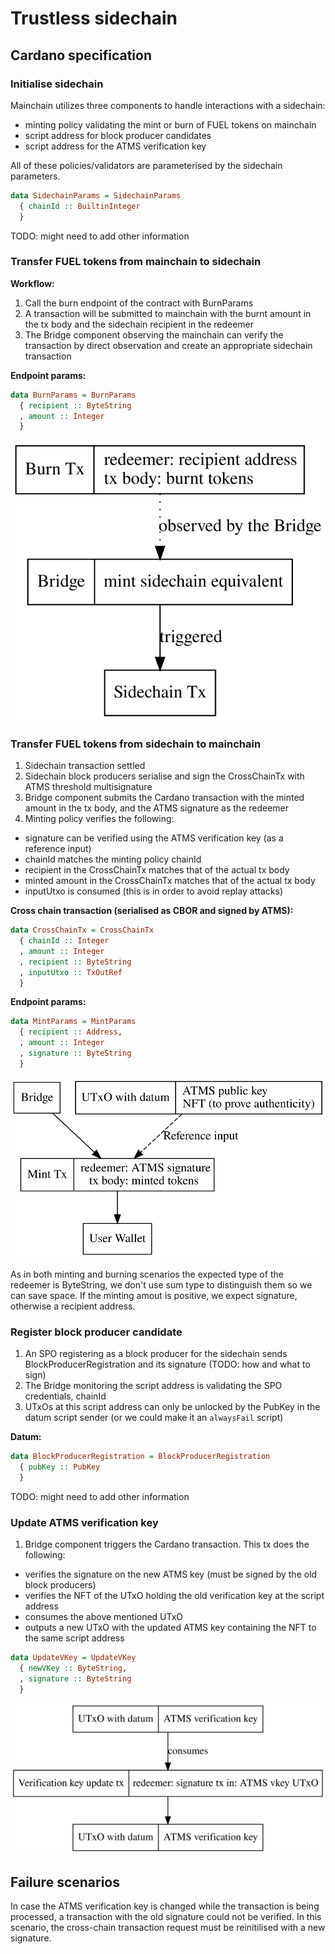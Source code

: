 # Trustless sidechain

## Cardano specification

### Initialise sidechain

Mainchain utilizes three components to handle interactions with a sidechain:

- minting policy validating the mint or burn of FUEL tokens on mainchain
- script address for block producer candidates
- script address for the ATMS verification key

All of these policies/validators are parameterised by the sidechain parameters.

```haskell
data SidechainParams = SidechainParams
  { chainId :: BuiltinInteger
  }
```

TODO: might need to add other information

### Transfer FUEL tokens from mainchain to sidechain

**Workflow:**

1. Call the burn endpoint of the contract with BurnParams
2. A transaction will be submitted to mainchain with the burnt amount in the tx body and the sidechain recipient in the redeemer
3. The Bridge component observing the mainchain can verify the transaction by direct observation and create an appropriate sidechain transaction

**Endpoint params:**

```haskell
data BurnParams = BurnParams
  { recipient :: ByteString
  , amount :: Integer
  }
```

![MC to SC](MC-SC.svg)

### Transfer FUEL tokens from sidechain to mainchain

1. Sidechain transaction settled
2. Sidechain block producers serialise and sign the CrossChainTx with ATMS threshold multisignature
3. Bridge component submits the Cardano transaction with the minted amount in the tx body, and the ATMS signature as the redeemer
4. Minting policy verifies the following:

- signature can be verified using the ATMS verification key (as a reference input)
- chainId matches the minting policy chainId
- recipient in the CrossChainTx matches that of the actual tx body
- minted amount in the CrossChainTx matches that of the actual tx body
- inputUtxo is consumed (this is in order to avoid replay attacks)

**Cross chain transaction (serialised as CBOR and signed by ATMS):**

```haskell
data CrossChainTx = CrossChainTx
  { chainId :: Integer
  , amount :: Integer
  , recipient :: ByteString
  , inputUtxo :: TxOutRef
  }
```

**Endpoint params:**

```haskell
data MintParams = MintParams
  { recipient :: Address,
  , amount :: Integer
  , signature :: ByteString
  }
```

![SC to MC](SC-MC.svg)

As in both minting and burning scenarios the expected type of the redeemer is ByteString, we don't use sum type to distinguish them so we can save space. If the minting amout is positive, we expect signature, otherwise a recipient address.

### Register block producer candidate

1. An SPO registering as a block producer for the sidechain sends BlockProducerRegistration and its signature (TODO: how and what to sign)
2. The Bridge monitoring the script address is validating the SPO credentials, chainId
3. UTxOs at this script address can only be unlocked by the PubKey in the datum script sender (or we could make it an `alwaysFail` script)

**Datum:**

```haskell
data BlockProducerRegistration = BlockProducerRegistration
  { pubKey :: PubKey
  }
```

TODO: might need to add other information

### Update ATMS verification key

1. Bridge component triggers the Cardano transaction. This tx does the following:

- verifies the signature on the new ATMS key (must be signed by the old block producers)
- verifies the NFT of the UTxO holding the old verification key at the script address
- consumes the above mentioned UTxO
- outputs a new UTxO with the updated ATMS key containing the NFT to the same script address

```haskell
data UpdateVKey = UpdateVKey
  { newVKey :: ByteString,
  , signature :: ByteString
  }
```

![Public key update](pubkeyupdate.svg)

## Failure scenarios

In case the ATMS verification key is changed while the transaction is being processed, a transaction with the old signature could not be verified. In this scenario, the cross-chain transaction request must be reinitilised with a new signature.
